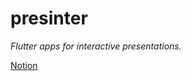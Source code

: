 # presinter

*Flutter apps for interactive presentations.*

[Notion]

[Notion]: https://www.notion.so/enspyrco/PresInter-5152e23e3dbc4a339ff84c2723626515
